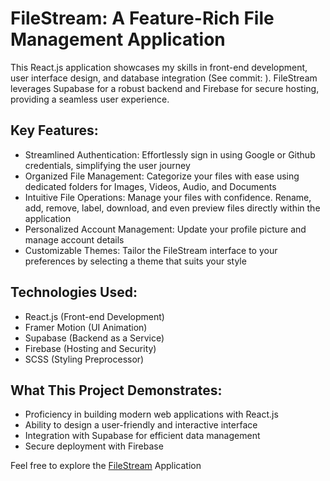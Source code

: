 # FileStream: A Feature-Rich File Management Application

This React.js application showcases my skills in front-end development, user interface design, and database integration (See commit: <hash>). FileStream leverages Supabase for a robust backend and Firebase for secure hosting, providing a seamless user experience.

## Key Features:
- Streamlined Authentication: Effortlessly sign in using Google or Github credentials, simplifying the user journey
- Organized File Management: Categorize your files with ease using dedicated folders for Images, Videos, Audio, and Documents
- Intuitive File Operations: Manage your files with confidence. Rename, add, remove, label, download, and even preview files directly within the application
- Personalized Account Management: Update your profile picture and manage account details
- Customizable Themes: Tailor the FileStream interface to your preferences by selecting a theme that suits your style

## Technologies Used:
- React.js (Front-end Development)
- Framer Motion (UI Animation)
- Supabase (Backend as a Service)
- Firebase (Hosting and Security)
- SCSS (Styling Preprocessor)

## What This Project Demonstrates:
- Proficiency in building modern web applications with React.js
- Ability to design a user-friendly and interactive interface
- Integration with Supabase for efficient data management
- Secure deployment with Firebase

Feel free to explore the [FileStream](https://filestream-9a87f.web.app/) Application
